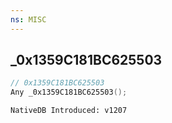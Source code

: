 ```yaml
---
ns: MISC
---
```

## _0x1359C181BC625503

```c
// 0x1359C181BC625503
Any _0x1359C181BC625503();
```

```
NativeDB Introduced: v1207
```

